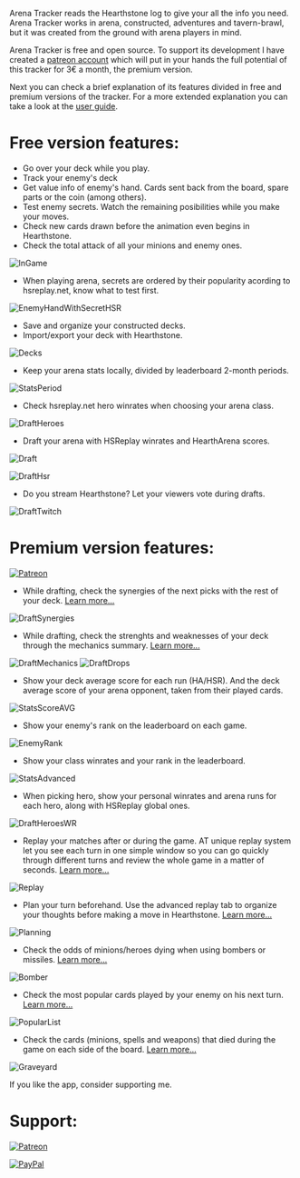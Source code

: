 Arena Tracker reads the Hearthstone log to give your all the info you need. Arena Tracker works in arena, constructed, adventures and tavern-brawl, but it was created from the ground with arena players in mind.

Arena Tracker is free and open source. To support its development I have created a [patreon account](https://www.patreon.com/triodo) which will put in your hands the full potential of this tracker for 3€ a month, the premium version.

Next you can check a brief explanation of its features divided in free and premium versions of the tracker. For a more extended explanation you can take a look at the [user guide](https://triodo.gitbook.io/arena-tracker-documentation/en).

# Free version features:

* Go over your deck while you play.
* Track your enemy's deck
* Get value info of enemy's hand. Cards sent back from the board, spare parts or the coin (among others).
* Test enemy secrets. Watch the remaining posibilities while you make your moves.
* Check new cards drawn before the animation even begins in Hearthstone.
* Check the total attack of all your minions and enemy ones.

![InGame](https://github.com/supertriodo/Arena-Tracker/blob/master/Readme/inGame.png)
* When playing arena, secrets are ordered by their popularity acording to hsreplay.net, know what to test first.

![EnemyHandWithSecretHSR](https://github.com/supertriodo/Arena-Tracker/blob/master/Readme/enemyHandWithSecretHSR.png)
* Save and organize your constructed decks.
* Import/export your deck with Hearthstone.

![Decks](https://github.com/supertriodo/Arena-Tracker/blob/master/Readme/DecksCollection.png)
* Keep your arena stats locally, divided by leaderboard 2-month periods.

![StatsPeriod](https://github.com/supertriodo/Arena-Tracker/blob/master/Readme/statsPeriod.png)
* Check hsreplay.net hero winrates when choosing your arena class.

![DraftHeroes](https://github.com/supertriodo/Arena-Tracker/blob/master/Readme/DraftHeroes.png)
* Draft your arena with HSReplay winrates and HearthArena scores.

![Draft](https://github.com/supertriodo/Arena-Tracker/blob/master/Readme/DraftCombined.png)

![DraftHsr](https://github.com/supertriodo/Arena-Tracker/blob/master/Readme/hsrCards.png)
* Do you stream Hearthstone? Let your viewers vote during drafts.

![DraftTwitch](https://github.com/supertriodo/Arena-Tracker/blob/master/Readme/DraftTwitch.png)

# Premium version features:

[![Patreon](https://c5.patreon.com/external/logo/become_a_patron_button.png)](https://www.patreon.com/triodo)
* While drafting, check the synergies of the next picks with the rest of your deck. [Learn more...](https://triodo.gitbook.io/arena-tracker-documentation/en/drafting-tab#rateofcards)

![DraftSynergies](https://github.com/supertriodo/Arena-Tracker/blob/master/Readme/ScoresSynergiesOverlay.png)
* While drafting, check the strenghts and weaknesses of your deck through the mechanics summary. [Learn more...](https://triodo.gitbook.io/arena-tracker-documentation/en/drafting-tab#mechanics)

![DraftMechanics](https://github.com/supertriodo/Arena-Tracker/blob/master/Readme/bgDraftMechanicsHelp.png)
![DraftDrops](https://github.com/supertriodo/Arena-Tracker/blob/master/Readme/bgDraftMechanicsHelpDrops.png)
* Show your deck average score for each run (HA/HSR). And the deck average score of your arena opponent, taken from their played cards.

![StatsScoreAVG](https://github.com/supertriodo/Arena-Tracker/blob/master/Readme/statsScoreAVG.png)
* Show your enemy's rank on the leaderboard on each game.

![EnemyRank](https://github.com/supertriodo/Arena-Tracker/blob/master/Readme/enemyRank.png)
* Show your class winrates and your rank in the leaderboard.

![StatsAdvanced](https://github.com/supertriodo/Arena-Tracker/blob/master/Readme/statsAdvanced.png)
* When picking hero, show your personal winrates and arena runs for each hero, along with HSReplay global ones.

![DraftHeroesWR](https://github.com/supertriodo/Arena-Tracker/blob/master/Readme/DraftHeroesWR.png)
* Replay your matches after or during the game. AT unique replay system let you see each turn in one simple window so you can go quickly through different turns and review the whole game in a matter of seconds. [Learn more...](https://triodo.gitbook.io/arena-tracker-documentation/en/replay-tab)

![Replay](https://github.com/supertriodo/Arena-Tracker/blob/master/Readme/replay.png)
* Plan your turn beforehand. Use the advanced replay tab to organize your thoughts before making a move in Hearthstone. [Learn more...](https://triodo.gitbook.io/arena-tracker-documentation/en/replay-tab#planning)

![Planning](https://github.com/supertriodo/Arena-Tracker/blob/master/Readme/planning.gif)
* Check the odds of minions/heroes dying when using bombers or missiles. [Learn more...](https://triodo.gitbook.io/arena-tracker-documentation/en/enemy-hand-tab#rng)

![Bomber](https://github.com/supertriodo/Arena-Tracker/blob/master/Readme/bomber.png)
* Check the most popular cards played by your enemy on his next turn. [Learn more...](https://triodo.gitbook.io/arena-tracker-documentation/en/enemy-hand-tab#popularlist)

![PopularList](https://github.com/supertriodo/Arena-Tracker/blob/master/Readme/popularList.png)
* Check the cards (minions, spells and weapons) that died during the game on each side of the board. [Learn more...](https://triodo.gitbook.io/arena-tracker-documentation/en/graveyard-tab)

![Graveyard](https://github.com/supertriodo/Arena-Tracker/blob/master/Readme/graveyardExample.png)


If you like the app, consider supporting me.

# Support:
[![Patreon](https://c5.patreon.com/external/logo/become_a_patron_button.png)](https://www.patreon.com/triodo)

[![PayPal](https://www.paypalobjects.com/webstatic/en_US/i/btn/png/gold-rect-paypal-44px.png)](https://www.paypal.com/cgi-bin/webscr?cmd=_donations&business=triodo%40gmail%2ecom&lc=GB&item_name=Arena%20Tracker&currency_code=EUR&bn=PP%2dDonationsBF%3abtn_donate_LG%2egif%3aNonHosted)
